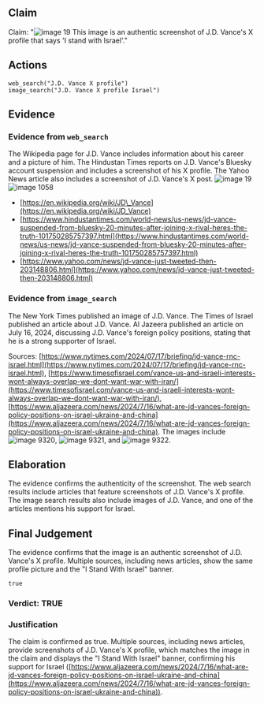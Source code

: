 ## Claim
Claim: "![image 19](media/26.jpg) This image is an authentic screenshot of J.D. Vance's X profile that says 'I stand with Israel'."

## Actions
```
web_search("J.D. Vance X profile")
image_search("J.D. Vance X profile Israel")
```

## Evidence
### Evidence from `web_search`
The Wikipedia page for J.D. Vance includes information about his career and a picture of him. The Hindustan Times reports on J.D. Vance's Bluesky account suspension and includes a screenshot of his X profile. The Yahoo News article also includes a screenshot of J.D. Vance's X post. ![image 19](media/26.jpg) ![image 1058](media/2025-07-20_10-12-1753006359-449536.jpg)

*   [https://en.wikipedia.org/wiki/JD\_Vance](https://en.wikipedia.org/wiki/JD_Vance)
*   [https://www.hindustantimes.com/world-news/us-news/jd-vance-suspended-from-bluesky-20-minutes-after-joining-x-rival-heres-the-truth-101750285757397.html](https://www.hindustantimes.com/world-news/us-news/jd-vance-suspended-from-bluesky-20-minutes-after-joining-x-rival-heres-the-truth-101750285757397.html)
*   [https://www.yahoo.com/news/jd-vance-just-tweeted-then-203148806.html](https://www.yahoo.com/news/jd-vance-just-tweeted-then-203148806.html)


### Evidence from `image_search`
The New York Times published an image of J.D. Vance. The Times of Israel published an article about J.D. Vance. Al Jazeera published an article on July 16, 2024, discussing J.D. Vance's foreign policy positions, stating that he is a strong supporter of Israel.

Sources: [https://www.nytimes.com/2024/07/17/briefing/jd-vance-rnc-israel.html](https://www.nytimes.com/2024/07/17/briefing/jd-vance-rnc-israel.html), [https://www.timesofisrael.com/vance-us-and-israeli-interests-wont-always-overlap-we-dont-want-war-with-iran/](https://www.timesofisrael.com/vance-us-and-israeli-interests-wont-always-overlap-we-dont-want-war-with-iran/), [https://www.aljazeera.com/news/2024/7/16/what-are-jd-vances-foreign-policy-positions-on-israel-ukraine-and-china](https://www.aljazeera.com/news/2024/7/16/what-are-jd-vances-foreign-policy-positions-on-israel-ukraine-and-china). The images include ![image 9320](media/2025-08-30_00-39-1756514381-574464.jpg), ![image 9321](media/2025-08-30_00-39-1756514381-712791.jpg), and ![image 9322](media/2025-08-30_00-39-1756514382-274768.jpg).


## Elaboration
The evidence confirms the authenticity of the screenshot. The web search results include articles that feature screenshots of J.D. Vance's X profile. The image search results also include images of J.D. Vance, and one of the articles mentions his support for Israel.


## Final Judgement
The evidence confirms that the image is an authentic screenshot of J.D. Vance's X profile. Multiple sources, including news articles, show the same profile picture and the "I Stand With Israel" banner.

`true`

### Verdict: TRUE

### Justification
The claim is confirmed as true. Multiple sources, including news articles, provide screenshots of J.D. Vance's X profile, which matches the image in the claim and displays the "I Stand With Israel" banner, confirming his support for Israel ([https://www.aljazeera.com/news/2024/7/16/what-are-jd-vances-foreign-policy-positions-on-israel-ukraine-and-china](https://www.aljazeera.com/news/2024/7/16/what-are-jd-vances-foreign-policy-positions-on-israel-ukraine-and-china)).

